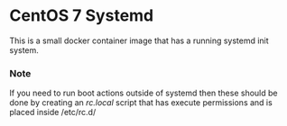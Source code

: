 # CentOS 7 Systemd

This is a small docker container image that has a running systemd init system.


### Note ###

If you need to run boot actions outside of systemd then these should be done by creating an *rc.local* script that has execute permissions and is placed inside /etc/rc.d/
